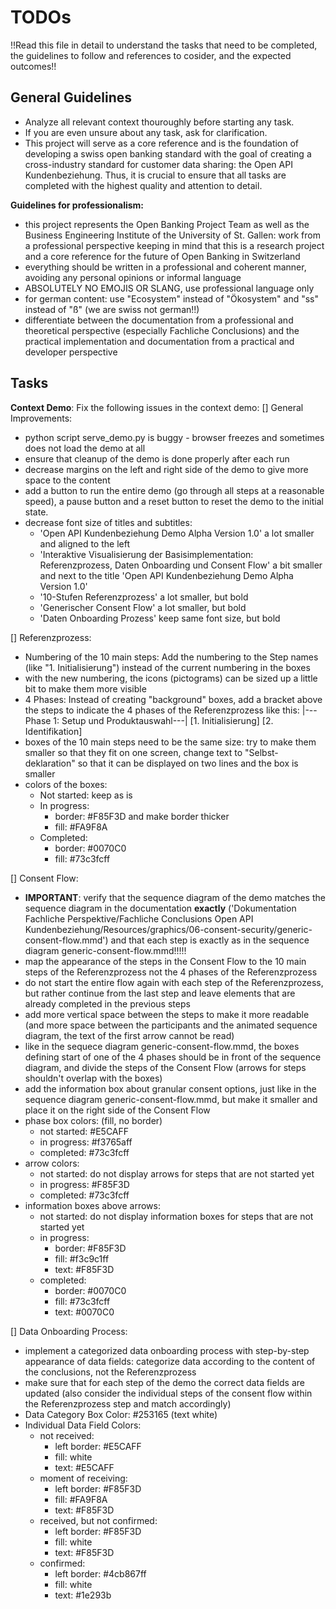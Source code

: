 # TODOs 

!!Read this file in detail to understand the tasks that need to be completed, the guidelines to follow and references to cosider, and the expected outcomes!!

## General Guidelines
- Analyze all relevant context thouroughly before starting any task.
- If you are even unsure about any task, ask for clarification.
- This project will serve as a core reference and is the foundation of developing a swiss open banking standard with the goal of creating a cross-industry standard for customer data sharing: the Open API Kundenbeziehung. Thus, it is crucial to ensure that all tasks are completed with the highest quality and attention to detail.

**Guidelines for professionalism:**
- this project represents the Open Banking Project Team as well as the Business Engineering Institute of the University of St. Gallen: work from a professional perspective keeping in mind that this is a research project and a core reference for the future of Open Banking in Switzerland
- everything should be written in a professional and coherent manner, avoiding any personal opinions or informal language
- ABSOLUTELY NO EMOJIS OR SLANG, use professional language only
- for german content: use "Ecosystem" instead of "Ökosystem" and "ss" instead of "ß" (we are swiss not german!!)
- differentiate between the documentation from a professional and theoretical perspective (especially Fachliche Conclusions) and the practical implementation and documentation from a practical and developer perspective

## Tasks
**Context Demo**: Fix the following issues in the context demo:
[] General Improvements:
  - python script serve_demo.py is buggy - browser freezes and sometimes does not load the demo at all
  - ensure that cleanup of the demo is done properly after each run
  - decrease margins on the left and right side of the demo to give more space to the content
  - add a button to run the entire demo (go through all steps at a reasonable speed), a pause button and a reset button to reset the demo to the initial state. 
  - decrease font size of titles and subtitles:
    - 'Open API Kundenbeziehung Demo Alpha Version 1.0' a lot smaller and aligned to the left
    - 'Interaktive Visualisierung der Basisimplementation: Referenzprozess, Daten Onboarding und Consent Flow' a bit smaller and next to the title 'Open API Kundenbeziehung Demo Alpha Version 1.0' 
    - '10-Stufen Referenzprozess' a lot smaller, but bold
    - 'Generischer Consent Flow' a lot smaller, but bold
    - 'Daten Onboarding Prozess' keep same font size, but bold
  
[] Referenzprozess:
  - Numbering of the 10 main steps: Add the numbering to the Step names (like "1. Initialisierung") instead of the current numbering in the boxes
  - with the new numbering, the icons (pictograms) can be sized up a little bit to make them more visible
  - 4 Phases: Instead of creating "background" boxes, add a bracket above the steps to indicate the 4 phases of the Referenzprozess like this:
    |---Phase 1: Setup und Produktauswahl---|
    [1. Initialisierung]  [2. Identifikation]
  - boxes of the 10 main steps need to be the same size: try to make them smaller so that they fit on one screen, change text to "Selbst- deklaration" so that it can be displayed on two lines and the box is smaller
  - colors of the boxes: 
    - Not started: keep as is
    - In progress: 
      - border: #F85F3D and make border thicker
      - fill: #FA9F8A
    - Completed: 
      - border: #0070C0
      - fill: #73c3fcff

[] Consent Flow:
  - **IMPORTANT**: verify that the sequence diagram of the demo matches the sequence diagram in the documentation **exactly** ('Dokumentation Fachliche Perspektive/Fachliche Conclusions Open API Kundenbeziehung/Resources/graphics/06-consent-security/generic-consent-flow.mmd') and that each step is exactly as in the sequence diagram generic-consent-flow.mmd!!!!!
  - map the appearance of the steps in the Consent Flow to the 10 main steps of the Referenzprozess not the 4 phases of the Referenzprozess
  - do not start the entire flow again with each step of the Referenzprozess, but rather continue from the last step and leave elements that are already completed in the previous steps
  - add more vertical space between the steps to make it more readable (and more space between the participants and the animated sequence diagram, the text of the first arrow cannot be read)
  - like in the sequece diagram generic-consent-flow.mmd, the boxes defining start of one of the 4 phases should be in front of the sequence diagram, and divide the steps of the Consent Flow (arrows for steps shouldn't overlap with the boxes)
  - add the information box about granular consent options, just like in the sequence diagram generic-consent-flow.mmd, but make it smaller and place it on the right side of the Consent Flow
  - phase box colors: (fill, no border)
    - not started: #E5CAFF
    - in progress: #f3765aff
    - completed: #73c3fcff
  - arrow colors:
    - not started: do not display arrows for steps that are not started yet
    - in progress: #F85F3D
    - completed: #73c3fcff
  - information boxes above arrows:
    - not started: do not display information boxes for steps that are not started yet
    - in progress: 
      - border: #F85F3D
      - fill: #f3c9c1ff
      - text: #F85F3D
    - completed:
      - border: #0070C0
      - fill: #73c3fcff
      - text: #0070C0

  
[] Data Onboarding Process:
  - implement a categorized data onboarding process with step-by-step appearance of data fields: categorize data according to the content of the conclusions, not the Referenzprozess
  - make sure that for each step of the demo the correct data fields are updated (also consider the individual steps of the consent flow within the Referenzprozess step and match accordingly)
  - Data Category Box Color: #253165 (text white)
  - Individual Data Field Colors: 
    - not received: 
      - left border: #E5CAFF
      - fill: white
      - text: #E5CAFF
    - moment of receiving: 
      - left border: #F85F3D
      - fill: #FA9F8A  
      - text: #F85F3D
    - received, but not confirmed: 
      - left border: #F85F3D
      - fill: white
      - text: #F85F3D
    - confirmed: 
      - left border: #4cb867ff
      - fill: white
      - text: #1e293b 
